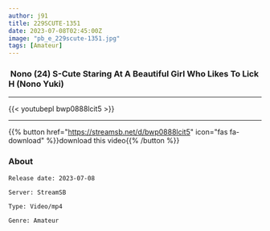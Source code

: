 ```yaml
---
author: j91
title: 229SCUTE-1351
date: 2023-07-08T02:45:00Z
image: "pb_e_229scute-1351.jpg"
tags: [Amateur]
---
```


###  Nono (24) S-Cute Staring At A Beautiful Girl Who Likes To Lick H (Nono Yuki)
___

{{< youtubepl bwp0888lcit5 >}}
___

{{% button href="https://streamsb.net/d/bwp0888lcit5" icon="fas fa-download" %}}download this video{{% /button %}}
### About

`Release date: 2023-07-08`

`Server: StreamSB`

`Type: Video/mp4`

`Genre:	Amateur`